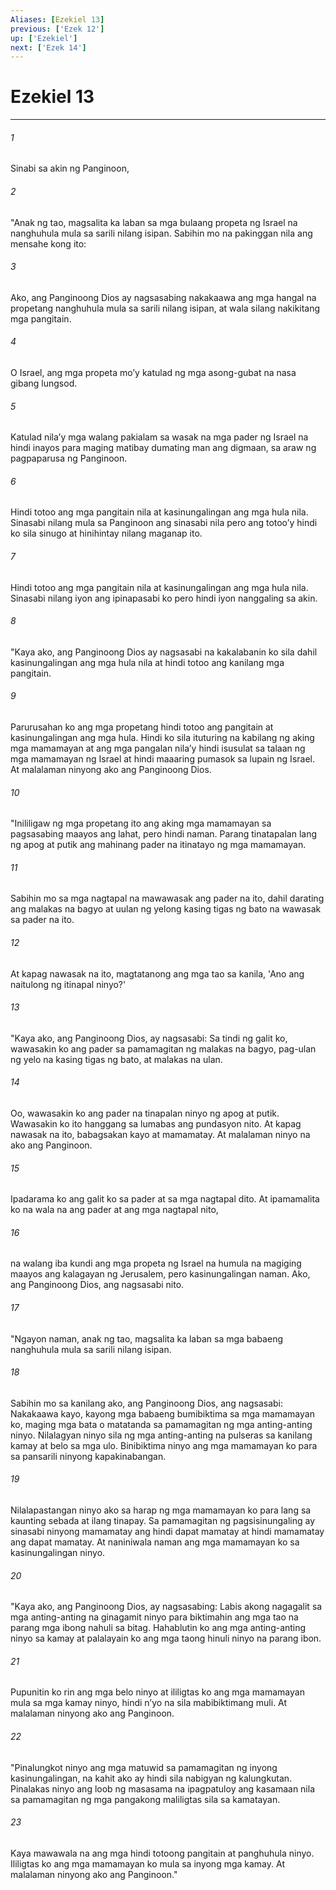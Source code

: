 ```yaml
---
Aliases: [Ezekiel 13]
previous: ['Ezek 12']
up: ['Ezekiel']
next: ['Ezek 14']
---
```

# Ezekiel 13

***


###### 1 


Sinabi sa akin ng Panginoon, 


###### 2 


"Anak ng tao, magsalita ka laban sa mga bulaang propeta ng Israel na nanghuhula mula sa sarili nilang isipan. Sabihin mo na pakinggan nila ang mensahe kong ito: 


###### 3 


Ako, ang Panginoong Dios ay nagsasabing nakakaawa ang mga hangal na propetang nanghuhula mula sa sarili nilang isipan, at wala silang nakikitang mga pangitain. 


###### 4 


O Israel, ang mga propeta moʼy katulad ng mga asong-gubat na nasa gibang lungsod. 


###### 5 


Katulad nilaʼy mga walang pakialam sa wasak na mga pader ng Israel na hindi inayos para maging matibay dumating man ang digmaan, sa araw ng pagpaparusa ng Panginoon. 


###### 6 


Hindi totoo ang mga pangitain nila at kasinungalingan ang mga hula nila. Sinasabi nilang mula sa Panginoon ang sinasabi nila pero ang totooʼy hindi ko sila sinugo at hinihintay nilang maganap ito. 


###### 7 


Hindi totoo ang mga pangitain nila at kasinungalingan ang mga hula nila. Sinasabi nilang iyon ang ipinapasabi ko pero hindi iyon nanggaling sa akin. 


###### 8 


"Kaya ako, ang Panginoong Dios ay nagsasabi na kakalabanin ko sila dahil kasinungalingan ang mga hula nila at hindi totoo ang kanilang mga pangitain. 


###### 9 


Parurusahan ko ang mga propetang hindi totoo ang pangitain at kasinungalingan ang mga hula. Hindi ko sila ituturing na kabilang ng aking mga mamamayan at ang mga pangalan nilaʼy hindi isusulat sa talaan ng mga mamamayan ng Israel at hindi maaaring pumasok sa lupain ng Israel. At malalaman ninyong ako ang Panginoong Dios. 


###### 10 


"Inililigaw ng mga propetang ito ang aking mga mamamayan sa pagsasabing maayos ang lahat, pero hindi naman. Parang tinatapalan lang ng apog at putik ang mahinang pader na itinatayo ng mga mamamayan. 


###### 11 


Sabihin mo sa mga nagtapal na mawawasak ang pader na ito, dahil darating ang malakas na bagyo at uulan ng yelong kasing tigas ng bato na wawasak sa pader na ito. 


###### 12 


At kapag nawasak na ito, magtatanong ang mga tao sa kanila, 'Ano ang naitulong ng itinapal ninyo?' 


###### 13 


"Kaya ako, ang Panginoong Dios, ay nagsasabi: Sa tindi ng galit ko, wawasakin ko ang pader sa pamamagitan ng malakas na bagyo, pag-ulan ng yelo na kasing tigas ng bato, at malakas na ulan. 


###### 14 


Oo, wawasakin ko ang pader na tinapalan ninyo ng apog at putik. Wawasakin ko ito hanggang sa lumabas ang pundasyon nito. At kapag nawasak na ito, babagsakan kayo at mamamatay. At malalaman ninyo na ako ang Panginoon. 


###### 15 


Ipadarama ko ang galit ko sa pader at sa mga nagtapal dito. At ipamamalita ko na wala na ang pader at ang mga nagtapal nito, 


###### 16 


na walang iba kundi ang mga propeta ng Israel na humula na magiging maayos ang kalagayan ng Jerusalem, pero kasinungalingan naman. Ako, ang Panginoong Dios, ang nagsasabi nito. 


###### 17 


"Ngayon naman, anak ng tao, magsalita ka laban sa mga babaeng nanghuhula mula sa sarili nilang isipan. 


###### 18 


Sabihin mo sa kanilang ako, ang Panginoong Dios, ang nagsasabi: Nakakaawa kayo, kayong mga babaeng bumibiktima sa mga mamamayan ko, maging mga bata o matatanda sa pamamagitan ng mga anting-anting ninyo. Nilalagyan ninyo sila ng mga anting-anting na pulseras sa kanilang kamay at belo sa mga ulo. Binibiktima ninyo ang mga mamamayan ko para sa pansarili ninyong kapakinabangan. 


###### 19 


Nilalapastangan ninyo ako sa harap ng mga mamamayan ko para lang sa kaunting sebada at ilang tinapay. Sa pamamagitan ng pagsisinungaling ay sinasabi ninyong mamamatay ang hindi dapat mamatay at hindi mamamatay ang dapat mamatay. At naniniwala naman ang mga mamamayan ko sa kasinungalingan ninyo. 


###### 20 


"Kaya ako, ang Panginoong Dios, ay nagsasabing: Labis akong nagagalit sa mga anting-anting na ginagamit ninyo para biktimahin ang mga tao na parang mga ibong nahuli sa bitag. Hahablutin ko ang mga anting-anting ninyo sa kamay at palalayain ko ang mga taong hinuli ninyo na parang ibon. 


###### 21 


Pupunitin ko rin ang mga belo ninyo at ililigtas ko ang mga mamamayan mula sa mga kamay ninyo, hindi nʼyo na sila mabibiktimang muli. At malalaman ninyong ako ang Panginoon. 


###### 22 


"Pinalungkot ninyo ang mga matuwid sa pamamagitan ng inyong kasinungalingan, na kahit ako ay hindi sila nabigyan ng kalungkutan. Pinalakas ninyo ang loob ng masasama na ipagpatuloy ang kasamaan nila sa pamamagitan ng mga pangakong maliligtas sila sa kamatayan. 


###### 23 


Kaya mawawala na ang mga hindi totoong pangitain at panghuhula ninyo. Ililigtas ko ang mga mamamayan ko mula sa inyong mga kamay. At malalaman ninyong ako ang Panginoon."
